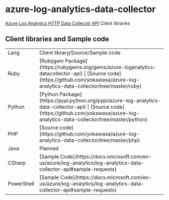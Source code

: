 # azure-log-analytics-data-collector
 [Azure Log Analytics HTTP Data Collecotr API](https://docs.microsoft.com/en-us/azure/log-analytics/log-analytics-data-collector-api) Client libraries

## Client libraries and Sample code

<table>
  <tr>
    <td>Lang</td><td>Client library/Source/Sample code</td>
  </tr>
  <tr>
    <td>Ruby</td><td>[Rubygem Package](https://rubygems.org/gems/azure-loganalytics-datacollector-api) | [Source code](https://github.com/yokawasa/azure-log-analytics-data-collector/tree/master/ruby) </td>
  </tr>
  <tr>
    <td>Python</td><td>[Python Package](https://pypi.python.org/pypi/azure-log-analytics-data-collector-api) | [Source code](https://github.com/yokawasa/azure-log-analytics-data-collector/tree/master/python) </td>
  </tr>
  <tr>
    <td>PHP</td><td>[Source code](https://github.com/yokawasa/azure-log-analytics-data-collector/tree/master/php) </td>
  </tr>
  <tr>
    <td>Java</td><td>Planned</td>
  </tr>
  <tr>
    <td>CSharp</td><td>[Sample Code](https://docs.microsoft.com/en-us/azure/log-analytics/log-analytics-data-collector-api#sample-requests)</td>
  </tr>
  <tr>
    <td>PowerShell</td><td>[Sample Code](https://docs.microsoft.com/en-us/azure/log-analytics/log-analytics-data-collector-api#sample-requests)</td>
  </tr>
